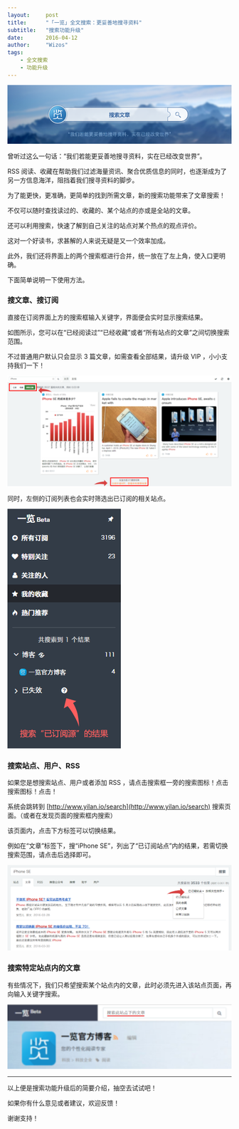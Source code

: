 ```yaml
---
layout:     post
title:      "「一览」全文搜索：更妥善地搜寻资料"
subtitle:   "搜索功能升级"
date:       2016-04-12
author:     "Wizos"
tags:
    - 全文搜索
    - 功能升级
---
```



![Banner](/img/6/6-Banner.png)

曾听过这么一句话：“我们若能更妥善地搜寻资料，实在已经改变世界”。

RSS 阅读、收藏在帮助我们过滤海量资讯、聚合优质信息的同时，也逐渐成为了另一方信息海洋，阻挡着我们搜寻资料的脚步。

为了能更快，更准确，更简单的找到所需文章，新的搜索功能带来了文章搜索！

不仅可以随时查找读过的、收藏的、某个站点的亦或是全站的文章。

还可以利用搜索，快速了解到自己关注的站点对某个热点的观点评价。

这对一个好读书，求甚解的人来说无疑是又一个效率加成。

此外，我们还将界面上的两个搜索框进行合并，统一放在了左上角，使入口更明确。

下面简单说明一下使用方法。


### 搜文章、搜订阅

直接在订阅界面上方的搜索框输入关键字，界面便会实时显示搜索结果。

如图所示，您可以在“已经阅读过”“已经收藏”或者“所有站点的文章”之间切换搜索范围。

不过普通用户默认只会显示 3 篇文章，如需查看全部结果，请升级 VIP ，小小支持我们一下！

![搜索已读/收藏/所有文章](/img/6/6-searchcolumn-article.png)

同时，左侧的订阅列表也会实时筛选出已订阅的相关站点。

![筛选已订阅的站点](/img/6/6-search-sub-site.png)


### 搜索站点、用户、RSS

如果您是想搜索站点、用户或者添加 RSS ，请点击搜索框一旁的搜索图标！点击搜索图标！点击！

系统会跳转到 [http://www.yilan.io/search](http://www.yilan.io/search) 搜索页面。（或者在发现页面的搜索框内搜索）

该页面内，点击下方标签可以切换结果。

例如在“文章”标签下，搜“iPhone SE”，列出了“已订阅站点”内的结果，若需切换搜索范围，请点击后选择即可。

![搜索页面选项](/img/6/6-searchpage-for-article.png)


### 搜索特定站点内的文章

有些情况下，我们只希望搜索某个站点内的文章，此时必须先进入该站点页面，再向输入关键字搜索。

![搜索框提示](/img/6/6-searchbox-site-tips.png)


---


以上便是搜索功能升级后的简要介绍，抽空去试试吧！

如果你有什么意见或者建议，欢迎反馈！

谢谢支持！






